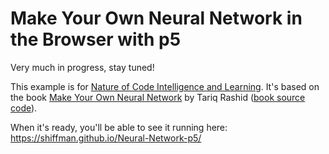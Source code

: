 # Make Your Own Neural Network in the Browser with p5

Very much in progress, stay tuned!

This example is for [Nature of Code Intelligence and Learning](https://github.com/shiffman/NOC-S17-2-Intelligence-Learning). It's based on the book [Make Your Own Neural Network](http://amzn.to/2oRW1ax) by Tariq Rashid ([book source code](https://github.com/makeyourownneuralnetwork)). 

When it's ready, you'll be able to see it running here: https://shiffman.github.io/Neural-Network-p5/
